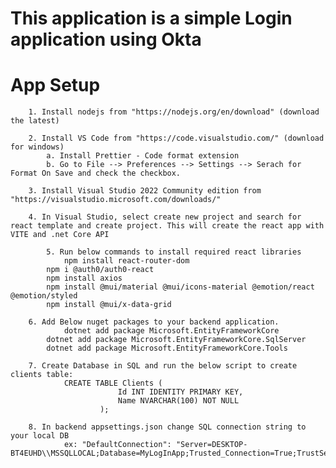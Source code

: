 # This application is a simple Login application using Okta

# App Setup
		
  		1. Install nodejs from "https://nodejs.org/en/download" (download the latest)
  
		2. Install VS Code from "https://code.visualstudio.com/" (download for windows)
			a. Install Prettier - Code format extension
			b. Go to File --> Preferences --> Settings --> Serach for Format On Save and check the checkbox.
   
		3. Install Visual Studio 2022 Community edition from "https://visualstudio.microsoft.com/downloads/"
  
  		4. In Visual Studio, select create new project and search for react template and create project. This will create the react app with VITE and .net Core API
    
    		5. Run below commands to install required react libraries
      			npm install react-router-dom
			npm i @auth0/auth0-react
			npm install axios 
			npm install @mui/material @mui/icons-material @emotion/react @emotion/styled
			npm install @mui/x-data-grid
   
   		6. Add Below nuget packages to your backend application.
     			dotnet add package Microsoft.EntityFrameworkCore
			dotnet add package Microsoft.EntityFrameworkCore.SqlServer
			dotnet add package Microsoft.EntityFrameworkCore.Tools
   
   		7. Create Database in SQL and run the below script to create clients table: 
     			CREATE TABLE Clients (
    						Id INT IDENTITY PRIMARY KEY,
    						Name NVARCHAR(100) NOT NULL
						);
      
   		8. In backend appsettings.json change SQL connection string to your local DB
     			ex: "DefaultConnection": "Server=DESKTOP-BT4EUHD\\MSSQLLOCAL;Database=MyLogInApp;Trusted_Connection=True;TrustServerCertificate=True;"

  
